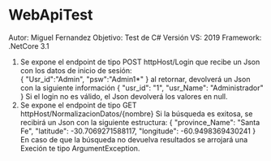 # WebApiTest
Autor: Miguel Fernandez
Objetivo: Test de C# 
Versión VS: 2019
Framework: .NetCore 3.1

1) Se expone el endpoint de tipo POST httpHost/Login que recibe un Json con los datos de inicio de sesión:  
  {
	"Usr_id":"Admin",
	"psw":"Admin1*"
  }
  al retornar, devolverá un Json con la siguiente información
  {
    "usr_id": "1",
    "usr_Name": "Administrador"
  }
  Si el login no es válido, el Json devolverá los valores en null.
2) Se expone el endpoint de tipo GET httpHost/NormalizacionDatos/{nombre}
   Si la búsqueda es exitosa, se recibirá un Json con la siguiente estructura:
   {
    "province_Name": "Santa Fe",
    "latitude": -30.7069271588117,
    "longitude": -60.9498369430241
   }
   En caso de que la búsqueda no devuelva resultados se arrojará una Execión te tipo ArgumentException.
